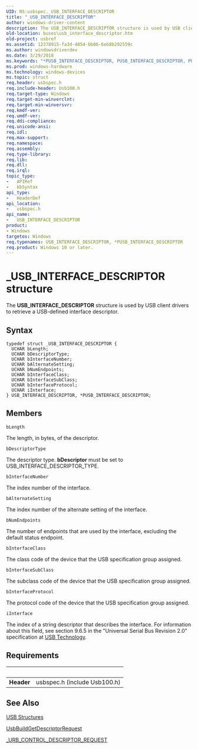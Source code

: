 ```yaml
---
UID: NS:usbspec._USB_INTERFACE_DESCRIPTOR
title: "_USB_INTERFACE_DESCRIPTOR"
author: windows-driver-content
description: The USB_INTERFACE_DESCRIPTOR structure is used by USB client drivers to retrieve a USB-defined interface descriptor.
old-location: buses\usb_interface_descriptor.htm
old-project: usbref
ms.assetid: 12378915-fa3d-4054-bb06-6eb8b292559c
ms.author: windowsdriverdev
ms.date: 3/29/2018
ms.keywords: "*PUSB_INTERFACE_DESCRIPTOR, PUSB_INTERFACE_DESCRIPTOR, PUSB_INTERFACE_DESCRIPTOR structure pointer [Buses], USB_INTERFACE_DESCRIPTOR, USB_INTERFACE_DESCRIPTOR structure [Buses], _USB_INTERFACE_DESCRIPTOR, buses.usb_interface_descriptor, usbspec/PUSB_INTERFACE_DESCRIPTOR, usbspec/USB_INTERFACE_DESCRIPTOR, usbstrct_2b4503ac-895a-4e94-87b5-10f286ed0b90.xml"
ms.prod: windows-hardware
ms.technology: windows-devices
ms.topic: struct
req.header: usbspec.h
req.include-header: Usb100.h
req.target-type: Windows
req.target-min-winverclnt: 
req.target-min-winversvr: 
req.kmdf-ver: 
req.umdf-ver: 
req.ddi-compliance: 
req.unicode-ansi: 
req.idl: 
req.max-support: 
req.namespace: 
req.assembly: 
req.type-library: 
req.lib: 
req.dll: 
req.irql: 
topic_type:
-	APIRef
-	kbSyntax
api_type:
-	HeaderDef
api_location:
-	usbspec.h
api_name:
-	USB_INTERFACE_DESCRIPTOR
product:
- Windows
targetos: Windows
req.typenames: USB_INTERFACE_DESCRIPTOR, *PUSB_INTERFACE_DESCRIPTOR
req.product: Windows 10 or later.
---
```


# _USB_INTERFACE_DESCRIPTOR structure
The <b>USB_INTERFACE_DESCRIPTOR</b> structure is used by USB client drivers to retrieve a USB-defined interface descriptor.

## Syntax
```
typedef struct _USB_INTERFACE_DESCRIPTOR {
  UCHAR bLength;
  UCHAR bDescriptorType;
  UCHAR bInterfaceNumber;
  UCHAR bAlternateSetting;
  UCHAR bNumEndpoints;
  UCHAR bInterfaceClass;
  UCHAR bInterfaceSubClass;
  UCHAR bInterfaceProtocol;
  UCHAR iInterface;
} USB_INTERFACE_DESCRIPTOR, *PUSB_INTERFACE_DESCRIPTOR;
```

## Members


`bLength`

The length, in bytes, of the descriptor.

`bDescriptorType`

The descriptor type. <b>bDescriptor</b> must be set to USB_INTERFACE_DESCRIPTOR_TYPE.

`bInterfaceNumber`

The index number of the interface.

`bAlternateSetting`

The index number of the alternate setting of the interface.

`bNumEndpoints`

The number of endpoints that are used by the interface, excluding the default status endpoint.

`bInterfaceClass`

The class code of the device that the USB specification group assigned.

`bInterfaceSubClass`

The subclass code of the device that the USB specification group assigned.

`bInterfaceProtocol`

The protocol code of the device that the USB specification group assigned.

`iInterface`

The index of a string descriptor that describes the interface. For information about this field, see section 9.6.5 in the "Universal Serial Bus Revision 2.0" specification  at <a href="http://www.usb.org/developers/docs/">USB Technology</a>.


## Requirements
| &nbsp; | &nbsp; |
| ---- |:---- |
| **Header** | usbspec.h (include Usb100.h) |

## See Also

<a href="https://msdn.microsoft.com/library/windows/hardware/ff540160">USB Structures</a>



<a href="https://msdn.microsoft.com/library/windows/hardware/ff538943">UsbBuildGetDescriptorRequest</a>



<a href="https://msdn.microsoft.com/library/windows/hardware/ff540357">_URB_CONTROL_DESCRIPTOR_REQUEST</a>